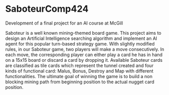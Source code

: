 # SaboteurComp424
Development of a final project for an AI course at McGill

Saboteur is a well known mining-themed board game. This project aims to design an Artificial Intelligence searching algorithm and implement an AI agent for this popular turn-based strategy game. 
With slightly modified rules, in our Saboteur game, two players will make a move consecutively. In each move, the corresponding player can either play a card he has in hand on a 15x15 board or discard a card by dropping it. 
Available Saboteur cards are classified as tile cards which represent the tunnel created and four kinds of functional card: Malus, Bonus, Destroy and Map with different functionalities. 
The ultimate goal of winning the game is to build a non blocking mining path from beginning position to the actual nugget card position.
